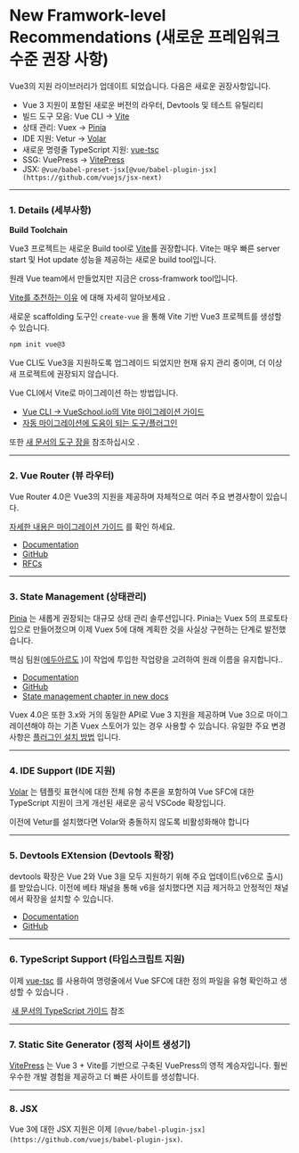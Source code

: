 # New Framwork-level Recommendations (새로운 프레임워크 수준 권장 사항)

Vue3의 지원 라이브러리가 업데이트 되었습니다. 다음은 새로운 권장사항입니다.

- Vue 3 지원이 포함된 새로운 버전의 라우터, Devtools 및 테스트 유틸리티
- 빌드 도구 모음: Vue CLI -> [Vite](https://vitejs.dev/)
- 상태 관리: Vuex -> [Pinia](https://pinia.vuejs.org/)
- IDE 지원: Vetur -> [Volar](https://marketplace.visualstudio.com/items?itemName=johnsoncodehk.volar)
- 새로운 명령줄 TypeScript 지원: [vue-tsc](https://github.com/johnsoncodehk/volar/tree/master/packages/vue-tsc)
- SSG: VuePress -> [VitePress](https://vitepress.vuejs.org/)
- JSX: `@vue/babel-preset-jsx[@vue/babel-plugin-jsx](https://github.com/vuejs/jsx-next)`

---

### 1. Details (세부사항)

**Build Toolchain**

 Vue3 프로젝트는 새로운 Build tool로 [Vite](https://vitejs.dev/)를 권장합니다. Vite는 매우 빠른 server start 및 Hot update 성능을 제공하는 새로운 build tool입니다. 

원래 Vue team에서 만들었지만 지금은 cross-framwork tool입니다. 

 [Vite를 추천하는 이유](https://vitejs.dev/guide/why.html) 에 대해 자세히 알아보세요 .

 

새로운 scaffolding 도구인 `create-vue` 을 통해 Vite 기반 Vue3 프로젝트를 생성할 수 있습니다.

 

```html
npm init vue@3
```

 Vue CLI도 Vue3을 지원하도록 업그레이드 되었지만 현재 유지 관리 중이며, 더 이상 새 프로젝트에 권장되지 않습니다. 

 Vue CLI에서 Vite로 마이그레이션 하는 방법입니다.

- [Vue CLI -> VueSchool.io의 Vite 마이그레이션 가이드](https://vueschool.io/articles/vuejs-tutorials/how-to-migrate-from-vue-cli-to-vite/)
- [자동 마이그레이션에 도움이 되는 도구/플러그인](https://github.com/vitejs/awesome-vite#vue-cli)

또한 [새 문서의 도구 장을](https://vuejs.org/guide/scaling-up/tooling.html) 참조하십시오 .

---

### 2. Vue Router (뷰 라우터)

Vue Router 4.0은 Vue3의 지원을 제공하며 자체적으로 여러 주요 변경사항이 있습니다. 

[자세한 내용은 마이그레이션 가이드](https://router.vuejs.org/) 를 확인 하세요.

- [Documentation](https://router.vuejs.org/)
- [GitHub](https://github.com/vuejs/router)
- [RFCs](https://github.com/vuejs/rfcs/pulls?q=is%3Apr+is%3Amerged+label%3Arouter)

---

### 3. State Management (상태관리)

[Pinia](https://pinia.vuejs.org/) 는 새롭게 권장되는 대규모 상태 관리 솔루션입니다. Pinia는 Vuex 5의 프로토타입으로 만들어졌으며 이제 Vuex 5에 대해 계획한 것을 사실상 구현하는 단계로 발전했습니다. 

핵심 팀원([에두아르도](https://github.com/posva) )이 작업에 투입한 작업량을 고려하여 원래 이름을 유지합니다.. 

- [Documentation](https://pinia.vuejs.org/)
- [GitHub](https://github.com/vuejs/pinia)
- [State management chapter in new docs](https://vuejs.org/guide/scaling-up/state-management.html)

Vuex 4.0은 또한 3.x와 거의 동일한 API로 Vue 3 지원을 제공하며 Vue 3으로 마이그레이션해야 하는 기존 Vuex 스토어가 있는 경우 사용할 수 있습니다. 유일한 주요 변경 사항은 [플러그인 설치 방법](https://next.vuex.vuejs.org/guide/migrating-to-4-0-from-3-x.html#breaking-changes) 입니다.

---

### 4. **IDE Support (IDE 지원)**

[Volar](https://github.com/johnsoncodehk/volar) 는 템플릿 표현식에 대한 전체 유형 추론을 포함하여 Vue SFC에 대한 TypeScript 지원이 크게 개선된 새로운 공식 VSCode 확장입니다.

이전에 Vetur를 설치했다면 Volar와 충돌하지 않도록 비활성화해야 합니다

---

### 5. Devtools EXtension (Devtools 확장)

devtools 확장은 Vue 2와 Vue 3을 모두 지원하기 위해 주요 업데이트(v6으로 출시)를 받았습니다. 이전에 베타 채널을 통해 v6을 설치했다면 지금 제거하고 안정적인 채널에서 확장을 설치할 수 있습니다.

- [Documentation](https://devtools.vuejs.org/guide/installation.html)
- [GitHub](https://github.com/vuejs/devtools)

---

### 6. TypeScript Support (타입스크립트 지원)

이제 [vue-tsc](https://github.com/johnsoncodehk/volar/tree/master/packages/vue-tsc) 를 사용하여 명령줄에서 Vue SFC에 대한 정의 파일을 유형 확인하고 생성할 수 있습니다 .

 [새 문서의 TypeScript 가이드](https://vuejs.org/guide/typescript/overview.html) 참조

---

### 7. **Static Site Generator (정적 사이트 생성기)**

[VitePress](https://vitepress.vuejs.org/) 는 Vue 3 + Vite를 기반으로 구축된 VuePress의 영적 계승자입니다. 훨씬 우수한 개발 경험을 제공하고 더 빠른 사이트를 생성합니다.

---

### 8. **JSX**

Vue 3에 대한 JSX 지원은 이제 `[@vue/babel-plugin-jsx](https://github.com/vuejs/babel-plugin-jsx)`.